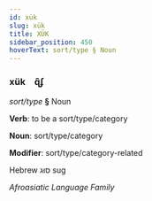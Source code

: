 ```yaml
---
id: xük
slug: xük
title: XÜK
sidebar_position: 450
hoverText: sort/type § Noun
---
```


### xük&emsp;<span kind="abugida">ɋ̑ʄ</span>

*sort/type* **§** Noun

**Verb**: to be a sort/type/category

**Noun**: sort/type/category

**Modifier**: sort/type/category-related

Hebrew סוּג sug 

*Afroasiatic Language Family*